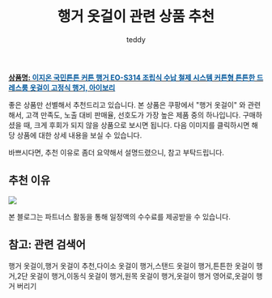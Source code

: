 ﻿---
layout: post
title:  "행거 옷걸이 관련 상품 추천"
author: teddy
categories: [ 가구/인테리어 ]
tags: [행거 옷걸이,행거 옷걸이 추천,다이소 옷걸이 행거,스탠드 옷걸이 행거,튼튼한 옷걸이 행거,2단 옷걸이 행거,이동식 옷걸이 행거,원목 옷걸이 행거,옷걸이 행거 영어로,옷걸이 행거 버리기]
image: https://ads-partners.coupang.com/image1/NCIYXM0b8S3vxpAFNEP9lZUAdUVj6JYRr9SNgEe8NoXaV7FTWe2803GSvhkuVIjEY3YVZc_jlGaYYYMXO00JGSUZX4EZibku2uRXxxnAaXcg8o0wu_PBmXtpyeCp3OgSQolSyqx06jnvTYY23HYO9h_EJ1PxmDqYMnAgQEK-S0jIYrqycOygdVh1_-y2_qPU6Vywb7h-qSepOqVqrVfpEghrGY9NQ_66iMYbLu0ZWB-UYcZUSwJEVdQxcKswRmRVfWB4BeqxVuypwaeZEN-0kN1pBGDrpgaGq5s9NJZLdvQaVcMjnG8= 
description: "쿠팡에서 행거 옷걸이 관련 상품으로 가장 고객 선호도가 높은 제품 중 하나입니다."
---

<a href="https://link.coupang.com/re/AFFSDP?lptag=AF5673682&pageKey=7663063632&itemId=20420671163&vendorItemId=87417615016&traceid=V0-153-2fba4e819bc97960&clickBeacon=uT4tsyPTByRdlruH6Li7eYfFumCgoVOM9yACHuYkU7EmrtDzW9rpKiriKdFTMUAIvm%2FpDe3m0qYcU%2FfvDY%2BGPi%2FF0j0IBXIoOdofuI5lo7wTJEdVyUEb2GUe52K%2FkiDZ8tXJR58YVjKBjLcBPxSTDR7fiE5sKLBEGX5GYkwLDyA393LzWsQCZ4WIeCQAJFnKMOwUVRVQH2pBu%2Bsp%2BIrfHxsaiXJsMDi%2F%2BBJzEsLLek0eHZLCIhYd%2FL7woTLknUhf0uJFLMBLRYTVQoA7jHXl3K1fszdq0a2qQhPtDTztsO3met%2F2C2OMDiPv3eqiCOeAmZr7N0%2Fa7zQcaCZ3h3vmHEXursf7quwSmeeWWvvhXuuBomkXCMR%2FF0T9SMF6KnaaV1bJfOQH7qA63cZpN3ZfNlqUIrMpY8PjEuH5jI5jBJZaT7qhP9fBVO%2BYoD8Sw7wNT8EseDxuCDdzY8Wz5gzL9lpG8x7lajwuNH47FAfCdno%2FWTX74woUkO7ky8T1HO5jBIAAMu1xjgXE1DewBbViY887ekDdhWQp%2F2Zg243yDyrF5LeqpcV2Rgv0e0mLdKOqgB8tDN9a%2FVkVMCsrnc9DKFG2uVVqs82GAjwhF4OgOCYKL%2BktvDe%2B8%2BulX8np%2FHyo%2FRjzPoTZDA3dHNSdpt819ghmmv%2Fv1eTwZXMI%2B3vfrKNq%2BrGKWqaNN20KlucKwR1skXNbj77c%2F%2BCqcOlO%2Bgvdez3RRKyDvuwXzWFxs67AEjN5LkPjXe9JDTyX7Y7Pe3wo3RAJR68klMkvsoEzI0yfDtjWpx%2FNhf%2FIE%2BvL%2FtSc4GYklfg8CKYZ%2Bsr065pe7fIy95rXuiJ8GMPqA58grsPC4GybkSew2orPK4ESMblGADsN9VYv8cwKYQuXvI%2FOhqb9&requestid=20231102082118085250946584&token=31850C%7CMIXED"><b>상품명: <font color='#01579B'>이지온 국민튼튼 커튼 행거 EO-S314 조립식 수납 철제 시스템 커튼형 튼튼한 드레스룸 옷걸이 고정식 행거, 아이보리</font></b></a>

좋은 상품만 선별해서 추천드리고 있습니다.
본 상품은 쿠팡에서 "행거 옷걸이" 와 관련해서, 고객 만족도, 노출 대비 판매율, 선호도가 가장 높은 제품 중의 하나입니다.
구매하셨을 때, 크게 후회가 되지 않을 상품으로 보시면 됩니다. 
다음 이미지를 클릭하시면 해당 상품에 대한 상세 내용을 보실 수 있습니다.

바쁘시다면, 추천 이유로 좀더 요약해서 설명드렸으니, 참고 부탁드립니다.

## 추천 이유 

<a href="https://link.coupang.com/re/AFFSDP?lptag=AF5673682&pageKey=7663063632&itemId=20420671163&vendorItemId=87417615016&traceid=V0-153-2fba4e819bc97960&clickBeacon=uT4tsyPTByRdlruH6Li7eYfFumCgoVOM9yACHuYkU7EmrtDzW9rpKiriKdFTMUAIvm%2FpDe3m0qYcU%2FfvDY%2BGPi%2FF0j0IBXIoOdofuI5lo7wTJEdVyUEb2GUe52K%2FkiDZ8tXJR58YVjKBjLcBPxSTDR7fiE5sKLBEGX5GYkwLDyA393LzWsQCZ4WIeCQAJFnKMOwUVRVQH2pBu%2Bsp%2BIrfHxsaiXJsMDi%2F%2BBJzEsLLek0eHZLCIhYd%2FL7woTLknUhf0uJFLMBLRYTVQoA7jHXl3K1fszdq0a2qQhPtDTztsO3met%2F2C2OMDiPv3eqiCOeAmZr7N0%2Fa7zQcaCZ3h3vmHEXursf7quwSmeeWWvvhXuuBomkXCMR%2FF0T9SMF6KnaaV1bJfOQH7qA63cZpN3ZfNlqUIrMpY8PjEuH5jI5jBJZaT7qhP9fBVO%2BYoD8Sw7wNT8EseDxuCDdzY8Wz5gzL9lpG8x7lajwuNH47FAfCdno%2FWTX74woUkO7ky8T1HO5jBIAAMu1xjgXE1DewBbViY887ekDdhWQp%2F2Zg243yDyrF5LeqpcV2Rgv0e0mLdKOqgB8tDN9a%2FVkVMCsrnc9DKFG2uVVqs82GAjwhF4OgOCYKL%2BktvDe%2B8%2BulX8np%2FHyo%2FRjzPoTZDA3dHNSdpt819ghmmv%2Fv1eTwZXMI%2B3vfrKNq%2BrGKWqaNN20KlucKwR1skXNbj77c%2F%2BCqcOlO%2Bgvdez3RRKyDvuwXzWFxs67AEjN5LkPjXe9JDTyX7Y7Pe3wo3RAJR68klMkvsoEzI0yfDtjWpx%2FNhf%2FIE%2BvL%2FtSc4GYklfg8CKYZ%2Bsr065pe7fIy95rXuiJ8GMPqA58grsPC4GybkSew2orPK4ESMblGADsN9VYv8cwKYQuXvI%2FOhqb9&requestid=20231102082118085250946584&token=31850C%7CMIXED"><img src="http://image1.coupangcdn.com/image/vendor_inventory/ef9c/8b96e6afba33382b4610c6242b2c23c5c5e6f90dfbba2f1c704bd7cebab6.jpg"></a> 

본 블로그는 파트너스 활동을 통해 일정액의 수수료를 제공받을 수 있습니다.

## 참고: 관련 검색어    
행거 옷걸이,행거 옷걸이 추천,다이소 옷걸이 행거,스탠드 옷걸이 행거,튼튼한 옷걸이 행거,2단 옷걸이 행거,이동식 옷걸이 행거,원목 옷걸이 행거,옷걸이 행거 영어로,옷걸이 행거 버리기